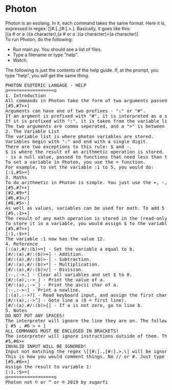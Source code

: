 # Photon
Photon is an esolang. In it, each command takes the same format. Here it is, expressed in regex: \[[#:].,[#:].>.\]. Basically, it goes like this:<br/>
[(a # or a :)(a character),(a # or a :)(a character)>(a character)]<br/>
To run Photon, do the following:<br/>
<ul>
  <li>Run main.py. You should see a list of files.</li>
  <li>Type a filename or type "help".</li>
  <li>Watch.</li>
 </ul>
The following is just the contents of the help guide. If, at the prompt, you type "help", you will get the same thing.
<pre>
PHOTON ESOTERIC LANGAGE - HELP
o=================o
1. Introduction
All commands in Photon take the form of two arguments passed to a function, enclosed in square brackets. For example:
[#5,#7>+]
Arguments can have one of two prefixes - ":" or "#".
If an argment is prefixed with "#", it is interpreted as a single digit value, ie. 5.
If it is prefixed with ":", it is taken from the variable list. (We'll get to that in a minute.) Example: :7.
The two arguments are comma seperated, and a ">" is between them and the function, which is always one character, ie. +.
2. The Variable List
The variable list is where photon variables are stored.
Variables begin with ":" and end with a single digit.
There are two exceptions to this rule: $ and -.
$ is where the result of an arithmetic operation is stored.
- is a null value, passed to functions that need less than two arguments.
To set a variable in Photon, you use the = function.
For example, to set the variable :1 to 5, you would do:
[:1,#5>=]
3. Maths
To do arithmetic in Photon is simple. You just use the +, -, /, and * functions. Examples:
[#5,#7>+]
[#2,#9>*]
[#6,#3>/]
[#8,#5>-]
As well as values, variables can be used for math. To add 5 to the variable :1, you would use:
[#5,:1>+]
The result of any math operation is stored in the (read-only) variable $.
To store it in a variable, you would assign $ to the variable after performing the maths. Example:
[#5,#7>+]
[:1,:$>=]
The variable :1 now has the value 12.
4. Reference
[:(a),#/:(b)>=] - Set the variable a equal to b.
[#/:(a),#/:(b)>+] - Addition.
[#/:(a),#/:(b)>-] - Subtraction.
[#/:(a),#/:(b)>*] - Multiplication.
[#/:(a),#/:(b)>/] - Division.
[:-,:->.] - Clear all variables and set $ to 0.
[#/:(a),:->_] - Print the value of a.
[#/:(a),:->_] - Print the ascii char of a.
[:-,:->~] - Print a newline.
[:(a),:->?] - Read keyboard input, and assign the first character as an integer to variable a.
[#/:(a),:->^] - Goto line a (0 = first line).
[#/:(a).#/:(b)>{] - If a is not zero, go to line b.
5. Notes
DO NOT PUT ANY SPACES!
The interpreter will ignore the line they are on. The following (probably) will not run:
[ #5 , #6 > + ]
ALL COMMANDS MUST BE ENCLOSED IN BRACKETS!
The interpreter will ignore instructions outside of them. The following will not run:
#5,#6>+
INVALID INPUT WILL BE IGNORED!
Input not matching the regex \[[#:].,[#:].>.\] will be ignored and not run.
This is how you would comment things. No // or #. Just type them, like so:
[#5,#6>+]
Assign the result to variable 1:
[:1,:$>=]
o=================o
Photon not © or ™ or ® 2019 by sugarfi
</pre>
